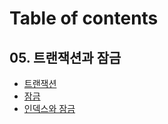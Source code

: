 # Table of contents

## 05. 트랜잭션과 잠금

* [트랜잭션](README.md)
* [잠금](05./undefined-1.md)
* [인덱스와 잠금](05./undefined-2.md)

